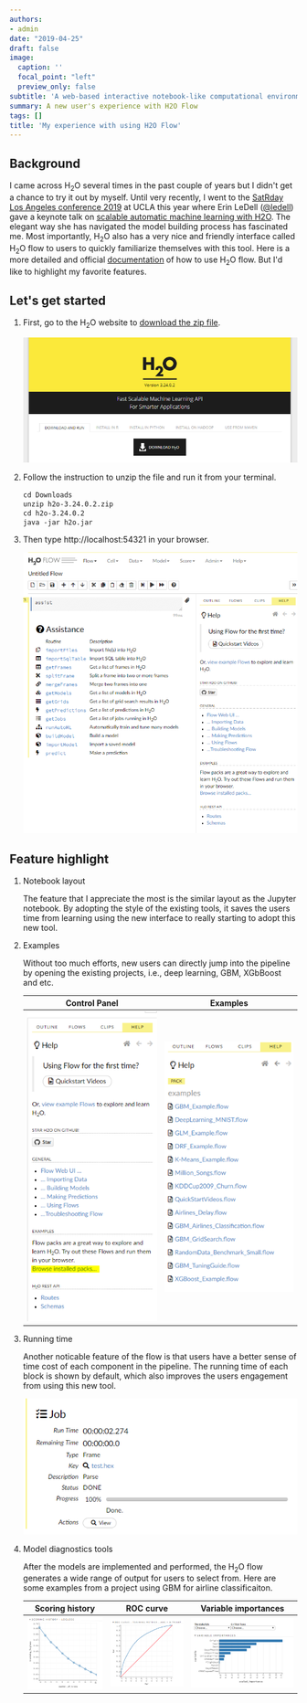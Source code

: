 ```yaml
---
authors:
- admin
date: "2019-04-25"
draft: false
image:
  caption: ''
  focal_point: "left"
  preview_only: false
subtitle: 'A web-based interactive notebook-like computational environment.'
summary: A new user's experience with H2O Flow
tags: []
title: 'My experience with using H2O Flow'
---
```


## Background
I came across H<sub>2</sub>O several times in the past couple of years but I didn't get a chance to try it out by myself. Until very recently, I went to the [SatRday Los Angeles conference 2019](https://losangeles2019.satrdays.org/) at UCLA this year where Erin LeDell ([@ledell](https://twitter.com/ledell)) gave a keynote talk on [scalable automatic machine learning with H2O](https://youtu.be/A3EmOgpoG60). The elegant way she has navigated the model building process has fascinated me. Most importantly, H<sub>2</sub>O also has a very nice and friendly interface called H<sub>2</sub>O flow to users to quickly familiarize themselves with this tool. Here is a more detailed and official [documentation](http://docs.h2o.ai/h2o/latest-stable/h2o-docs/flow.html) of how to use H<sub>2</sub>O flow. But I'd like to highlight my favorite features. 

## Let's get started

1. First, go to the H<sub>2</sub>O website to [download the zip file](http://h2o-release.s3.amazonaws.com/h2o/rel-yates/2/index.html). 

    ![](download.PNG)

2. Follow the instruction to unzip the file and run it from your terminal. 

    ```
    cd Downloads
    unzip h2o-3.24.0.2.zip
    cd h2o-3.24.0.2
    java -jar h2o.jar
    ```
    
3. Then type http://localhost:54321 in your browser. 

    ![](interface.PNG)

## Feature highlight

1. Notebook layout
    
    The feature that I appreciate the most is the similar layout as the Jupyter notebook. By adopting the style of the existing tools, it saves the users time from learning using the new interface to really starting to adopt this new tool. 

2. Examples 

    Without too much efforts, new users can directly jump into the pipeline by opening the existing projects, i.e., deep learning, GBM, XGbBoost and etc.  
    
    Control Panel  | Examples
    :-------------:|:-------------------:
    ![](panel.PNG) |  ![](projects.PNG)

3. Running time 

    Another noticable feature of the flow is that users have a better sense of time cost of each component in the pipeline. The running time of each block is shown by default, which also improves the users engagement from using this new tool. 
    
    ![](time.PNG)
    
3. Model diagnostics tools

    After the models are implemented and performed, the H<sub>2</sub>O flow generates a wide range of output for users to select from. Here are some examples from a project using GBM for airline classificaiton.
    
     Scoring history | ROC curve | Variable importances
    :-------------:|:---------------:|:-------------------:
    ![](scoring.PNG) |  ![](roc.PNG) |  ![](threshold.PNG)
    
